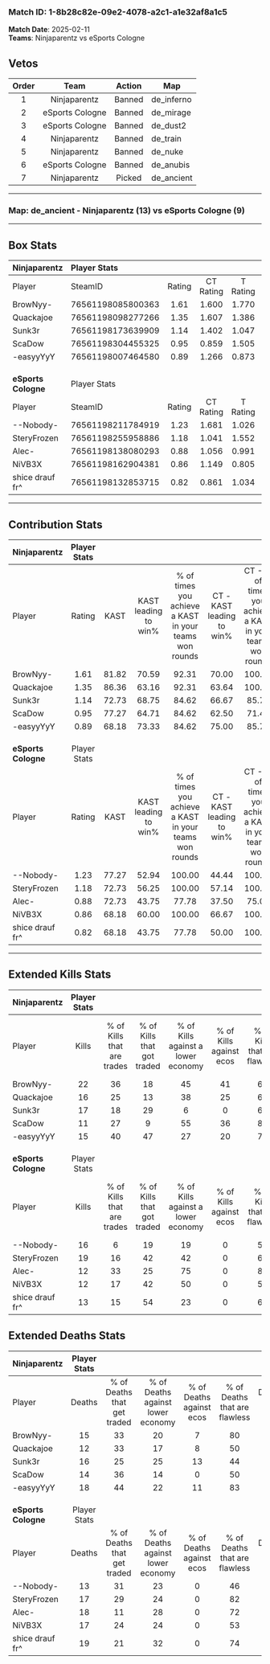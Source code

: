 ### Match ID: 1-8b28c82e-09e2-4078-a2c1-a1e32af8a1c5  
**Match Date**: 2025-02-11  
**Teams**: Ninjaparentz vs eSports Cologne  

## Vetos  

| Order | Team | Action | Map |
| :---: | :--: | :----: | --- |
| 1 | Ninjaparentz | Banned | de_inferno |
| 2 | eSports Cologne | Banned | de_mirage |
| 3 | eSports Cologne | Banned | de_dust2 |
| 4 | Ninjaparentz | Banned | de_train |
| 5 | Ninjaparentz | Banned | de_nuke |
| 6 | eSports Cologne | Banned | de_anubis |
| 7 | Ninjaparentz | Picked | de_ancient |

---  

### **Map**: de_ancient - Ninjaparentz (13) vs eSports Cologne (9)  
---  

## Box Stats  

| **Ninjaparentz**    | Player Stats      |        |           |          |       |       |       |         |        |      |     |
| :- | :- | :-: | :-: | :-: | :-: | :-: | :-: | :-: | :-: | :-: | :-: |
| Player              | SteamID           | Rating | CT Rating | T Rating | KAST  |  ADR  | Kills | Assists | Deaths | K/D  | HS% |
| BrowNyy-            | 76561198085800363 |  1.61  |   1.600   |  1.770   | 81.82 | 123.2 |  22   |   12    |   15   | 1.47 | 59  |
| Quackajoe           | 76561198098277266 |  1.35  |   1.607   |  1.386   | 86.36 | 94.1  |  16   |    5    |   12   | 1.33 | 81  |
| Sunk3r              | 76561198173639909 |  1.14  |   1.402   |  1.047   | 72.73 | 76.3  |  17   |    6    |   16   | 1.06 | 41  |
| ScaDow              | 76561198304455325 |  0.95  |   0.859   |  1.505   | 77.27 | 59.8  |  11   |    8    |   14   | 0.79 | 54  |
| -easyyYyY           | 76561198007464580 |  0.89  |   1.266   |  0.873   | 68.18 | 55.2  |  15   |    1    |   18   | 0.83 | 40  |
|                     |                   |        |           |          |       |       |       |         |        |      |     |
|                     |                   |        |           |          |       |       |       |         |        |      |     |
|                     |                   |        |           |          |       |       |       |         |        |      |     |
| **eSports Cologne** | Player Stats      |        |           |          |       |       |       |         |        |      |     |
| Player              | SteamID           | Rating | CT Rating | T Rating | KAST  |  ADR  | Kills | Assists | Deaths | K/D  | HS% |
| --Nobody-           | 76561198211784919 |  1.23  |   1.681   |  1.026   | 77.27 | 82.8  |  16   |    5    |   13   | 1.23 | 56  |
| SteryFrozen         | 76561198255958886 |  1.18  |   1.041   |  1.552   | 72.73 | 75.3  |  19   |    2    |   17   | 1.12 | 42  |
| Alec-               | 76561198138080293 |  0.88  |   1.056   |  0.991   | 72.73 | 70.8  |  12   |    6    |   18   | 0.67 | 50  |
| NiVB3X              | 76561198162904381 |  0.86  |   1.149   |  0.805   | 68.18 | 69.4  |  12   |    5    |   17   | 0.71 | 58  |
| shice drauf fr^     | 76561198132853715 |  0.82  |   0.861   |  1.034   | 68.18 | 61.5  |  13   |    4    |   19   | 0.68 | 46  |
---  

## Contribution Stats  

| **Ninjaparentz**    | Player Stats |       |                      |                                                        |                           |                                                             |                          |                                                            |
| :- | :-: | :-: | :-: | :-: | :-: | :-: | :-: | :-: |
| Player              |    Rating    | KAST  | KAST leading to win% | % of times you achieve a KAST in your teams won rounds | CT - KAST leading to win% | CT - % of times you achieve a KAST in your teams won rounds | T - KAST leading to win% | T - % of times you achieve a KAST in your teams won rounds |
| BrowNyy-            |     1.61     | 81.82 |        70.59         |                         92.31                          |           70.00           |                           100.00                            |          71.43           |                           83.33                            |
| Quackajoe           |     1.35     | 86.36 |        63.16         |                         92.31                          |           63.64           |                           100.00                            |          62.50           |                           83.33                            |
| Sunk3r              |     1.14     | 72.73 |        68.75         |                         84.62                          |           66.67           |                            85.71                            |          71.43           |                           83.33                            |
| ScaDow              |     0.95     | 77.27 |        64.71         |                         84.62                          |           62.50           |                            71.43                            |          66.67           |                           100.00                           |
| -easyyYyY           |     0.89     | 68.18 |        73.33         |                         84.62                          |           75.00           |                            85.71                            |          71.43           |                           83.33                            |
|                     |              |       |                      |                                                        |                           |                                                             |                          |                                                            |
|                     |              |       |                      |                                                        |                           |                                                             |                          |                                                            |
|                     |              |       |                      |                                                        |                           |                                                             |                          |                                                            |
| **eSports Cologne** | Player Stats |       |                      |                                                        |                           |                                                             |                          |                                                            |
| Player              |    Rating    | KAST  | KAST leading to win% | % of times you achieve a KAST in your teams won rounds | CT - KAST leading to win% | CT - % of times you achieve a KAST in your teams won rounds | T - KAST leading to win% | T - % of times you achieve a KAST in your teams won rounds |
| --Nobody-           |     1.23     | 77.27 |        52.94         |                         100.00                         |           44.44           |                           100.00                            |          62.50           |                           100.00                           |
| SteryFrozen         |     1.18     | 72.73 |        56.25         |                         100.00                         |           57.14           |                           100.00                            |          55.56           |                           100.00                           |
| Alec-               |     0.88     | 72.73 |        43.75         |                         77.78                          |           37.50           |                            75.00                            |          50.00           |                           80.00                            |
| NiVB3X              |     0.86     | 68.18 |        60.00         |                         100.00                         |           66.67           |                           100.00                            |          55.56           |                           100.00                           |
| shice drauf fr^     |     0.82     | 68.18 |        43.75         |                         77.78                          |           50.00           |                           100.00                            |          37.50           |                           60.00                            |
---  

## Extended Kills Stats  

| **Ninjaparentz**    | Player Stats |                            |                            |                                    |                         |                              |                                 |                                       |                    |           |
| :- | :-: | :-: | :-: | :-: | :-: | :-: | :-: | :-: | :-: | :-: |
| Player              |    Kills     | % of Kills that are trades | % of Kills that got traded | % of Kills against a lower economy | % of Kills against ecos | % of Kills that are flawless | % of Kills that are close duels | % of Kills that are assisted by flash | Pistol Round Kills | AWP Kills |
| BrowNyy-            |      22      |             36             |             18             |                 45                 |           41            |              64              |               14                |                   5                   |         0          |     0     |
| Quackajoe           |      16      |             25             |             13             |                 38                 |           25            |              69              |                6                |                   6                   |         1          |     0     |
| Sunk3r              |      17      |             18             |             29             |                 6                  |            0            |              65              |                6                |                   0                   |         5          |     0     |
| ScaDow              |      11      |             27             |             9              |                 55                 |           36            |              82              |                9                |                   0                   |         1          |     0     |
| -easyyYyY           |      15      |             40             |             47             |                 27                 |           20            |              73              |                7                |                   0                   |         1          |     6     |
|                     |              |                            |                            |                                    |                         |                              |                                 |                                       |                    |           |
|                     |              |                            |                            |                                    |                         |                              |                                 |                                       |                    |           |
|                     |              |                            |                            |                                    |                         |                              |                                 |                                       |                    |           |
| **eSports Cologne** | Player Stats |                            |                            |                                    |                         |                              |                                 |                                       |                    |           |
| Player              |    Kills     | % of Kills that are trades | % of Kills that got traded | % of Kills against a lower economy | % of Kills against ecos | % of Kills that are flawless | % of Kills that are close duels | % of Kills that are assisted by flash | Pistol Round Kills | AWP Kills |
| --Nobody-           |      16      |             6              |             19             |                 19                 |            0            |              50              |                0                |                   6                   |         4          |     0     |
| SteryFrozen         |      19      |             16             |             42             |                 42                 |            0            |              63              |               11                |                  11                   |         0          |     1     |
| Alec-               |      12      |             33             |             25             |                 75                 |            0            |              83              |                8                |                   8                   |         1          |     0     |
| NiVB3X              |      12      |             17             |             42             |                 50                 |            0            |              58              |                0                |                   0                   |         1          |     2     |
| shice drauf fr^     |      13      |             15             |             54             |                 23                 |            0            |              62              |                8                |                   0                   |         0          |     0     |
## Extended Deaths Stats  

| **Ninjaparentz**    | Player Stats |                             |                                   |                          |                               |                            |                           |               |
| :- | :-: | :-: | :-: | :-: | :-: | :-: | :-: | :-: |
| Player              |    Deaths    | % of Deaths that get traded | % of Deaths against lower economy | % of Deaths against ecos | % of Deaths that are flawless | % of Deaths that are close | % of Deaths while blinded | Deaths to AWP |
| BrowNyy-            |      15      |             33              |                20                 |            7             |              80               |             0              |             7             |       0       |
| Quackajoe           |      12      |             33              |                17                 |            8             |              50               |             17             |             8             |       0       |
| Sunk3r              |      16      |             25              |                25                 |            13            |              44               |             0              |             0             |       0       |
| ScaDow              |      14      |             36              |                14                 |            0             |              50               |             14             |             0             |       1       |
| -easyyYyY           |      18      |             44              |                22                 |            11            |              83               |             0              |             6             |       2       |
|                     |              |                             |                                   |                          |                               |                            |                           |               |
|                     |              |                             |                                   |                          |                               |                            |                           |               |
|                     |              |                             |                                   |                          |                               |                            |                           |               |
| **eSports Cologne** | Player Stats |                             |                                   |                          |                               |                            |                           |               |
| Player              |    Deaths    | % of Deaths that get traded | % of Deaths against lower economy | % of Deaths against ecos | % of Deaths that are flawless | % of Deaths that are close | % of Deaths while blinded | Deaths to AWP |
| --Nobody-           |      13      |             31              |                23                 |            0             |              46               |             31             |             0             |       2       |
| SteryFrozen         |      17      |             29              |                24                 |            0             |              82               |             0              |             6             |       2       |
| Alec-               |      18      |             11              |                28                 |            0             |              72               |             11             |             0             |       1       |
| NiVB3X              |      17      |             24              |                24                 |            0             |              53               |             6              |             6             |       0       |
| shice drauf fr^     |      19      |             21              |                32                 |            0             |              74               |             0              |             5             |       1       |
